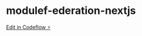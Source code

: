 # modulef-ederation-nextjs

[Edit in Codeflow ⚡️](https://stackblitz.com/~/github.com/VuongNQ/modulef-ederation-nextjs)